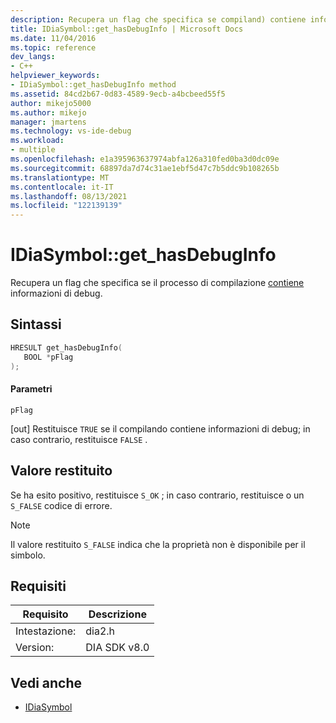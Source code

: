 ```yaml
---
description: Recupera un flag che specifica se compiland) contiene informazioni di debug.
title: IDiaSymbol::get_hasDebugInfo | Microsoft Docs
ms.date: 11/04/2016
ms.topic: reference
dev_langs:
- C++
helpviewer_keywords:
- IDiaSymbol::get_hasDebugInfo method
ms.assetid: 84cd2b67-0d83-4589-9ecb-a4bcbeed55f5
author: mikejo5000
ms.author: mikejo
manager: jmartens
ms.technology: vs-ide-debug
ms.workload:
- multiple
ms.openlocfilehash: e1a395963637974abfa126a310fed0ba3d0dc09e
ms.sourcegitcommit: 68897da7d74c31ae1ebf5d47c7b5ddc9b108265b
ms.translationtype: MT
ms.contentlocale: it-IT
ms.lasthandoff: 08/13/2021
ms.locfileid: "122139139"
---
```

# <a name="idiasymbolget_hasdebuginfo"></a>IDiaSymbol::get_hasDebugInfo
Recupera un flag che specifica se il processo di compilazione [contiene](../../debugger/debug-interface-access/compiland.md) informazioni di debug.

## <a name="syntax"></a>Sintassi

```C++
HRESULT get_hasDebugInfo(
   BOOL *pFlag
);
```

#### <a name="parameters"></a>Parametri
 `pFlag`

[out] Restituisce `TRUE` se il compilando contiene informazioni di debug; in caso contrario, restituisce `FALSE` .

## <a name="return-value"></a>Valore restituito
 Se ha esito positivo, restituisce `S_OK` ; in caso contrario, restituisce o un `S_FALSE` codice di errore.

> [!NOTE]
> Il valore restituito `S_FALSE` indica che la proprietà non è disponibile per il simbolo.

## <a name="requirements"></a>Requisiti

|Requisito|Descrizione|
|-----------------|-----------------|
|Intestazione:|dia2.h|
|Version:|DIA SDK v8.0|

## <a name="see-also"></a>Vedi anche
- [IDiaSymbol](../../debugger/debug-interface-access/idiasymbol.md)
